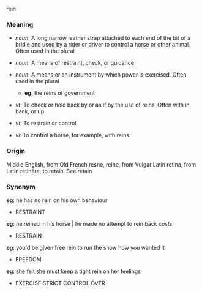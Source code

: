 rein
### Meaning
+ _noun_: A long narrow leather strap attached to each end of the bit of a bridle and used by a rider or driver to control a horse or other animal. Often used in the plural
+ _noun_: A means of restraint, check, or guidance
+ _noun_: A means or an instrument by which power is exercised. Often used in the plural
    + __eg__: the reins of government

+ _vt_: To check or hold back by or as if by the use of reins. Often with in, back, or up.
+ _vt_: To restrain or control
+ _vi_: To control a horse, for example, with reins

### Origin

Middle English, from Old French resne, reine, from Vulgar Latin retina, from Latin retinēre, to retain. See retain

### Synonym

__eg__: he has no rein on his own behaviour

+ RESTRAINT

__eg__: he reined in his horse | he made no attempt to rein back costs

+ RESTRAIN

__eg__: you'd be given free rein to run the show how you wanted it

+ FREEDOM

__eg__: she felt she must keep a tight rein on her feelings

+ EXERCISE STRICT CONTROL OVER


